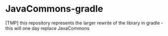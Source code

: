 # JavaCommons-gradle
[TMP] this repository represents the larger rewrite of the library in gradle - this will one day replace JavaCommons
